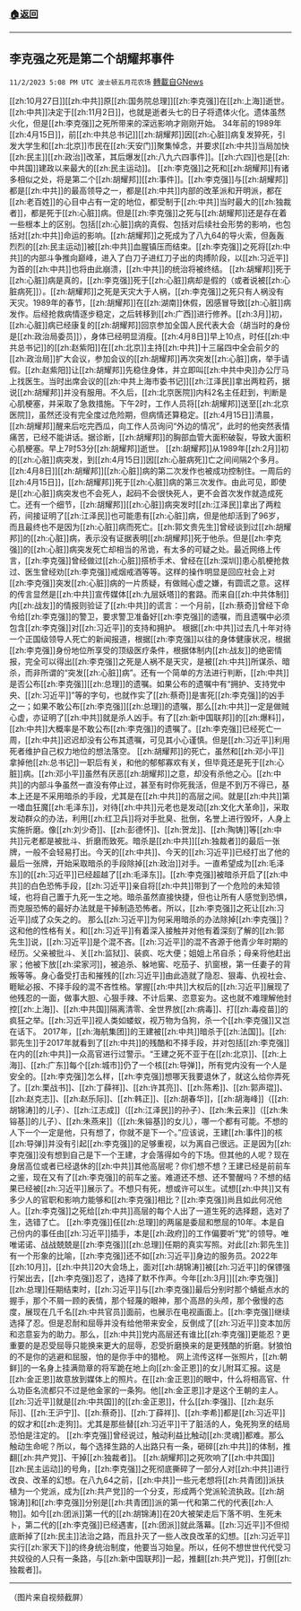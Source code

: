 ###  [:house:返回](README.md)
---


## 李克强之死是第二个胡耀邦事件
`11/2/2023 5:08 PM UTC 波士顿五月花农场` [轉載自GNews](https://gnews.org/articles/1914110)

[[zh:10月27日]][[zh:中共]]原[[zh:国务院总理]][[zh:李克强]]在[[zh:上海]]逝世。[[zh:中共]]决定于[[zh:11月2日]]，也就是逝者头七的日子将遗体火化。遗体虽然火化，但是[[zh:李克强]]之死所带来的深远影响才刚刚开始。
34年前的1989年[[zh:4月15日]]，前[[zh:中共总书记]][[zh:胡耀邦]]因[[zh:心脏]]病复发猝死，引发大学生和[[zh:北京]]市民在[[zh:天安门]]聚集悼念，并要求[[zh:中共]]当局加快[[zh:民主]][[zh:政治]]改革，其后爆发[[zh:八九六四事件]]。[[zh:六四]]也是[[zh:中共国]]建政以来最大的[[zh:民主运动]]。
[[zh:李克强]]之死和[[zh:胡耀邦]]有诸多相似之处，将是第二个[[zh:胡耀邦]][[zh:事件]]。[[zh:李克强]]与[[zh:胡耀邦]]都是[[zh:中共]]的最高领导之一，都是[[zh:中共]]内部的改革派和开明派，都在[[zh:老百姓]]的心目中占有一定的地位，都受制于[[zh:中共]]当时最大的[[zh:独裁者]]，都是死于[[zh:心脏]]病。但是[[zh:李克强]]之死与[[zh:胡耀邦]]还是存在着一些根本上的区别。包括[[zh:心脏]]病的真假、包括对后续社会形势的影响，也包括对[[zh:中共]]命运的影响。[[zh:胡耀邦]]之死成为了八九64的导火索，但轰轰烈烈的[[zh:民主运动]]被[[zh:中共]]血腥镇压而结束。[[zh:李克强]]之死将[[zh:中共]]的内部斗争推向巅峰，进入了白刀子进红刀子出的肉搏阶段，以[[zh:习近平]]为首的[[zh:中共]]也将由此崩溃，[[zh:中共]]的统治将被终结。
[[zh:胡耀邦]]死于[[zh:心脏]]病是真的，[[zh:李克强]]死于[[zh:心脏]]病却是假的（或者说被[[zh:心脏病死]]）。[[zh:胡耀邦]]之死是天灾大于人祸，[[zh:李克强]]之死只有人祸没有天灾。1989年的春节，[[zh:胡耀邦]]在[[zh:湖南]]休假，因感冒导致[[zh:心脏]]病发作。后经抢救病情逐步稳定，之后转移到[[zh:广西]]进行修养。[[zh:3月]]初，[[zh:心脏]]病已经康复的[[zh:胡耀邦]]回京参加全国人民代表大会（胡当时的身份是[[zh:政治局委员]]），身体已经明显消瘦。[[zh:4月8日]]早上10点，时任[[zh:中共总书记]]的[[zh:赵紫阳]]在[[zh:北京]]主持[[zh:中共]]十三届四中全会前夕的[[zh:政治局]]扩大会议，参加会议的[[zh:胡耀邦]]再次突发[[zh:心脏]]病，举手请假。[[zh:赵紫阳]]让[[zh:胡耀邦]]先稳住身体，并立即叫[[zh:中共中央]]办公厅马上找医生。当时出席会议的[[zh:中共上海市委书记]][[zh:江泽民]]拿出两粒药，据说[[zh:胡耀邦]]并没有服用。不久后，[[zh:北京医院]]内科2名主任赶到，判断是心肌梗塞，并采取了急救措施。下午2时，工作人员将[[zh:胡耀邦]]送至[[zh:北京医院]]，虽然还没有完全度过危险期，但病情还算稳定。[[zh:4月15日]]清晨，[[zh:胡耀邦]]醒来后吃完西瓜，向工作人员询问“外边的情况”，此时的他突然表情痛苦，已经不能讲话。据诊断，[[zh:胡耀邦]]的胸部血管大面积破裂，导致大面积心肌梗塞。早上7时53分[[zh:胡耀邦]]逝世。
[[zh:胡耀邦]]从1989年[[zh:2月]]初的[[zh:心脏]]病突发，到[[zh:4月15日]]因[[zh:心脏病死]]亡之间间隔2个多月。[[zh:4月8日]][[zh:胡耀邦]][[zh:心脏]]病的第二次发作也被成功控制住。一周后的[[zh:4月15日]]，[[zh:胡耀邦]]死于[[zh:心脏]]病的第三次发作。由此可见，即使是[[zh:心脏]]病突发也不会死人，起码不会很快死人，更不会首次发作就造成死亡。还有一个细节，[[zh:胡耀邦]][[zh:心脏]]病突发时[[zh:江泽民]]拿出了两粒药，间接证明了[[zh:江泽民]]也可能患有[[zh:心脏]]病，但是他却活到了96岁，而且最终也不是因为[[zh:心脏]]病而死亡。[[zh:郭文贵先生]]曾经谈到过[[zh:胡耀邦]]的[[zh:心脏]]病，表示没有证据表明[[zh:胡耀邦]]死于他杀。但是[[zh:李克强]]的[[zh:心脏]]病突发死亡却相当的吊诡，有太多的可疑之处。最近网络上传言，[[zh:李克强]]曾经做过[[zh:心脏]]搭桥手术、曾经在[[zh:深圳]]患心肌梗抢救过、医生曾经劝[[zh:李克强]]戒烟戒酒等等。这样的操作明显是回应社会上对[[zh:李克强]]突发[[zh:心脏]]病的一片质疑，有做贼心虚之嫌，有圆谎之意。这样的传言显然是[[zh:中共]]宣传媒体[[zh:九层妖塔]]的套路。而来自[[zh:中共体制]]内[[zh:战友]]的情报则验证了[[zh:中共]]的谎言：一个月前，[[zh:蔡奇]]曾经下命令给[[zh:李克强]]的警卫，要求警卫准备好[[zh:李克强]]的遗嘱，而且遗嘱中必须包含[[zh:李克强]]对[[zh:习近平]]的支持和拥护。
根据[[zh:中共]]过去几十年对待一个正国级领导人死亡的新闻报道，根据[[zh:李克强]]以往的身体健康状况，根据[[zh:李克强]]身份地位所享受的顶级医疗条件，根据体制内[[zh:战友]]的绝密情报，完全可以得出[[zh:李克强]]之死是人祸不是天灾，是被[[zh:中共]]所谋杀、暗杀，而非所谓的“突发[[zh:心脏]]病”。还有一个简单的方法进行判断，[[zh:中共]]是否公布[[zh:李克强]][[zh:总理]]的遗嘱。如果公布的遗嘱中有“拥护、支持党中央、[[zh:习近平]]”等的字句，也就作实了[[zh:蔡奇]]是害死[[zh:李克强]]的凶手之一；如果不敢公布[[zh:李克强]][[zh:总理]]的遗嘱，那么[[zh:中共]]一定是做贼心虚，亦证明了[[zh:中共]]就是杀人凶手。有了[[zh:新中国联邦]]的[[zh:爆料]]，[[zh:中共]]大概率是不敢公布[[zh:李克强]]的遗嘱了。[[zh:李克强]]已经死亡一周，[[zh:中共]]迟迟却没有公布其遗嘱，可见其小心谨慎。但是[[zh:习近平]]利用死者维护自己权力地位的想法落空。
[[zh:胡耀邦]]的死亡，虽然和[[zh:邓小平]]拿掉他[[zh:总书记]]一职后有关，和他的郁郁寡欢有关，但毕竟还是死于[[zh:心脏]]病。[[zh:邓小平]]虽然有厌恶[[zh:胡耀邦]]之意，却没有杀他之心。[[zh:中共]]的内部斗争虽然一直没有停止过，甚至有时你死我活，但是不到万不得已，基本上还是不采用暗杀的手段，尤其是在[[zh:中共]]的高层之间。就是[[zh:中共]]第一嗜血狂魔[[zh:毛泽东]]，对待[[zh:中共]]元老也是发动[[zh:文化大革命]]，采取发动群众的办法，利用[[zh:红卫兵]]将对手批臭、批倒，名誉上进行毁坏，人身上实施折磨。像[[zh:刘少奇]]、[[zh:彭德怀]]、[[zh:贺龙]]、[[zh:陶铸]]等[[zh:中共]]元老都是被批斗、折磨而致死。暗杀是[[zh:中共]][[zh:独裁者]]的最后一张牌，一般不会轻易打出。今天的[[zh:中共]]、今天的[[zh:习近平]]已经打出了他的最后一张牌，开始采取暗杀的手段除掉[[zh:政治]]对手。一直希望成为[[zh:毛泽东]]的[[zh:习近平]]已经超越了[[zh:毛泽东]]。[[zh:李克强]]被暗杀开启了[[zh:中共]]的白色恐怖手段，[[zh:习近平]]亲自将[[zh:中共]]带到了一个危险的未知领域，也将自己置于九死一生之地。暗杀虽然直接快捷，但也让所有人感觉到恐惧，而克服恐怖的最好办法就是干掉制造恐怖者。所以，[[zh:李克强]]之死让[[zh:习近平]]成了众矢之的。
那么[[zh:习近平]]为何采用暗杀的办法除掉[[zh:李克强]]？这和他的性格有关。和[[zh:习近平]]有着深入接触并对他有着深刻了解的[[zh:郭先生]]说，[[zh:习近平]]是个混不吝。[[zh:习近平]]的混不吝源于他青少年时期的经历。父亲被批斗、关[[zh:监狱]]、装疯、吃大便；姐姐上吊自杀；母亲将他赶出家；他被下放[[zh:梁家河]]，被追杀、躲地窖、吃茄子、扒窗根，第一任妻子的背叛等等。身心备受打击和摧残的[[zh:习近平]]由此造就了隐忍、狠毒、仇视社会、睚眦必报、不择手段的混不吝性格。掌握[[zh:中共]]大权后的[[zh:习近平]]展现了他残忍的一面，做事大胆、心狠手辣、不计后果、恣意妄为。这也就不难理解他封控[[zh:上海]]、[[zh:中共国]]隔离清零、全世界放[[zh:病毒]]、打[[zh:毒疫苗]]的疯狂之举。[[zh:习近平]]视人类如蝼蚁，视万物为刍狗，杀一个[[zh:李克强]]又岂在话下。
2017年，[[zh:海航集团]]的王建被[[zh:中共]]暗杀于[[zh:法国]]。[[zh:郭先生]]于2017年就看到了[[zh:中共]]的残酷和不择手段，并对包括[[zh:李克强]]在内的[[zh:中共]]一众高官进行过警示。“王建之死不亚于在[[zh:北京]]、[[zh:上海]]、[[zh:广东]]每个[[zh:城市]]仍了一个核[[zh:导弹]]，所有党内没有一个人是安全的。[[zh:李克强]]怎么样，[[zh:李克强]]想哪天我要退休了，就这么给你弄死了。[[zh:栗战书]]、[[zh:丁薛祥]]、[[zh:许其亮]]、[[zh:陈希]]、[[zh:郭声琨]]、[[zh:赵克志]]、[[zh:赵乐际]]、[[zh:韩正]]、[[zh:胡春华]]，[[zh:胡海峰]]（[[zh:胡锦涛]]的儿子）、[[zh:江志成]]（[[zh:江泽民]]的孙子）、[[zh:朱云来]]（[[zh:朱镕基]]的儿子）、[[zh:朱燕来]]（[[zh:朱镕基]]的女儿），哪一个都有可能。不想的人下一个一定是他，只有想了，你就不是下一个。”应该说，王建[[zh:事件]]的核[[zh:导弹]]并没有引起[[zh:李克强]]的足够重视，以为离自己很远。正是因为[[zh:李克强]]没有想到自己是下一个王建，才会落得如今的下场。但其他的人呢？现在身居高位或者已经退休的[[zh:中共]]其他高层呢？你们想不想？王建已经是前前车之鉴，现在又有了[[zh:李克强]]的前车之鉴。难道还不想、还不警醒吗？不想的结果已经被[[zh:习近平]]展示了。不想只有死，想或许可以生。试想[[zh:中共]]又有多少人的官职和影响力能够和[[zh:李克强]]相比？[[zh:李克强]]尚且如此何况他人。[[zh:李克强]]之死给[[zh:中共]]高层的每个人出了一道生死的选择题，选对了生，选错了亡。
[[zh:李克强]]任[[zh:总理]]的两届是委屈和憋屈的10年。本是自己份内的事任由[[zh:习近平]]插手，本是[[zh:政府]]的工作偏要听“党”的领导。唯唯诺诺、战战兢兢是[[zh:李克强]][[zh:总理]]任期的真实写照。对此[[zh:郭先生]]有一个形象的比喻，[[zh:李克强]]还不如[[zh:习近平]]身边的服务员。2022年[[zh:10月]]，[[zh:中共]]20大会场上，面对[[zh:胡锦涛]]被[[zh:习近平]]的保镖强行架出去，[[zh:李克强]]忍了，选择了默不作声。今年[[zh:3月]][[zh:李克强]][[zh:总理]]任期结束时，[[zh:习近平]]与[[zh:李克强]]最后分别时那个蜻蜓点水的握手，那个不屑一顾的表情，那个轻蔑的眼神，那个高昂的头颅，那个傲慢的态度，展现在几千名[[zh:中共官员]]面前，也展示在电视画面上。[[zh:李克强]]继续选择了忍。但是忍耐和屈辱并没有给他带来安全，反倒成了[[zh:习近平]]变本加厉和恣意妄为的助力。那么，[[zh:中共]]党内高层还有谁比[[zh:李克强]]更能忍？更重要的是忍受屈辱只能换来更大的屈辱，忍受折磨换来的是更残酷的折磨。豺狼怕的不是你的逃避和屈服，怕的是你手中的猎枪。
网上流传这样一张照片，[[zh:朝鲜]]的一名身上挂满勋章的将军跪在地上向[[zh:金正恩]]的女儿附耳汇报。这是[[zh:金正恩]]故意放到媒体上的照片。在[[zh:金正恩]]的眼中，什么将相高官、什么功臣名流都只不过是他金家的一条狗。他[[zh:金正恩]]才是这个王朝的主人。[[zh:习近平]]就是[[zh:中共国]]的[[zh:金正恩]]，什么[[zh:李强]]、[[zh:赵乐际]]、[[zh:王沪宁]]、[[zh:蔡奇]]、[[zh:丁薛祥]]、[[zh:李希]]都是[[zh:习近平]]的奴才和[[zh:走狗]]。尤其是那些替[[zh:习近平]]干了脏活的人，兔死狗烹的结局恐怕是注定的。
[[zh:李克强]]曾经说过，触动利益比触动[[zh:灵魂]]都难。那么触动生命呢？所以，每个选择生路的人出路只有一条，砸碎[[zh:中共]]的体制，推翻[[zh:共产党]]、干掉[[zh:独裁者]]。
[[zh:胡耀邦]]之死吹响了[[zh:中共国]][[zh:民主运动]]的号角，[[zh:李克强]]之死彻底撕碎了一部分人对[[zh:中共]]进行改良、改革的幻想。在八九64之前，[[zh:中共]]一些元老想将[[zh:共青团]]派扶植为一个党派，成为[[zh:共产党]]的一个分支，形成两个党派轮流执政。[[zh:胡锦涛]]和[[zh:李克强]]分别是[[zh:共青团]]派的第一代和第二代的代表[[zh:人物]]。如今[[zh:团派]]第一代的[[zh:胡锦涛]]在20大被架走后下落不明、生死未卜，第二代的[[zh:李克强]]已经遇害，[[zh:团派]]就此落幕。[[zh:习近平]]不但彻底断掉了[[zh:民主]]法治之路，而且扑灭了一些人改良改革的幻想。[[zh:习近平]]实行[[zh:家天下]]的终身统治制度，他要当习始皇。所以，任何不想世世代代受习共奴役的人只有一条路，与[[zh:新中国联邦]]一起，推翻[[zh:共产党]]，打倒[[zh:独裁者]]。

---
（图片来自视频截屏）
